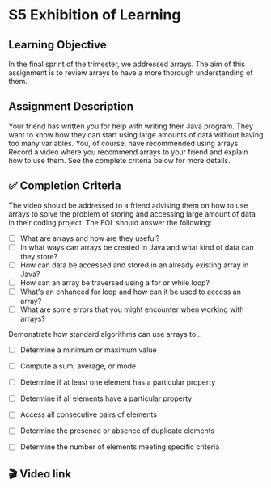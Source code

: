 # S5 Exhibition of Learning

## Learning Objective
In the final sprint of the trimester, we addressed arrays. The aim of this assignment is to review arrays to have a more thorough understanding of them.

## Assignment Description

Your friend has written you for help with writing their Java program. They want to know how they can start using large amounts of data without having too many variables. You, of course, have recommended using arrays. Record a video where you recommend arrays to your friend and explain how to use them. See the complete criteria below for more details.

## ✅ Completion Criteria
The video should be addressed to a friend advising them on how to use arrays to solve the problem of storing and accessing large amount of data in their coding project. The EOL should answer the following:

- [ ] What are arrays and how are they useful?
- [ ] In what ways can arrays be created in Java and what kind of data can they store?
- [ ] How can data be accessed and stored in an already existing array in Java?
- [ ] How can an array be traversed using a for or while loop?
- [ ] What's an enhanced for loop and how can it be used to access an array?
- [ ] What are some errors that you might encounter when working with arrays?

Demonstrate how standard algorithms can use arrays to...
- [ ] Determine a minimum or maximum value
- [ ] Compute a sum, average, or mode
- [ ] Determine if at least one element has a particular property
- [ ] Determine if all elements have a particular property
- [ ] Access all consecutive pairs of elements
- [ ] Determine the presence or absence of duplicate elements
- [ ] Determine the number of elements meeting  specific criteria


## 🎬 Video link 
